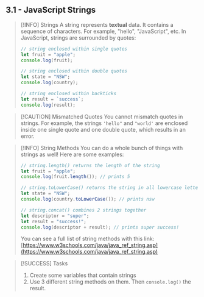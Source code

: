 ## 3.1 - JavaScript Strings

> [!INFO] Strings
> A string represents **textual** data. It contains a sequence of characters. For example, "hello", "JavaScript", etc. In
> JavaScript, strings are surrounded by quotes:
> ```js
> // string enclosed within single quotes
> let fruit = "apple";
> console.log(fruit);
> 
> // string enclosed within double quotes
> let state = "NSW";
> console.log(country);
> 
> // string enclosed within backticks
> let result = `success`;
> console.log(result);
> ```

> [!CAUTION] Mismatched Quotes
> You cannot mismatch quotes in strings. For example, the strings `'hello"` and `"world'` are enclosed inside one single quote and one double quote, which results in an error.

> [!INFO] String Methods
> You can do a whole bunch of things with strings as well! Here are some examples:
> ```js
> // string.length() returns the length of the string
> let fruit = "apple";
> console.log(fruit.length()); // prints 5
> 
> // string.toLowerCase() returns the string in all lowercase letters
> let state = "NSW";
> console.log(country.toLowerCase()); // prints nsw 
> 
> // string.concat() combines 2 strings together
> let descriptor = "super";
> let result = "success!";
> console.log(descriptor + result); // prints super success!
> ```
> You can see a full list of string methods with this link: [https://www.w3schools.com/java/java_ref_string.asp](https://www.w3schools.com/java/java_ref_string.asp)

> [!SUCCESS] Tasks
> 1. Create some variables that contain strings
> 2. Use 3 different string methods on them. Then `console.log()` the result. 


